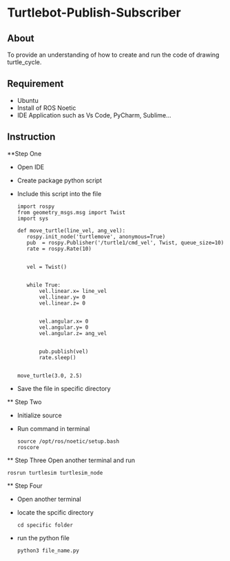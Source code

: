# Turtlebot-Publish-Subscriber
## About
To provide an understanding of how to create and run the code of drawing turtle_cycle.

## Requirement
- Ubuntu
- Install of ROS Noetic
- IDE Application such as Vs Code, PyCharm, Sublime…

## Instruction
**Step One
- Open IDE
- Create package python script 
- Include this script into the file
  
      import rospy
      from geometry_msgs.msg import Twist
      import sys
      
      def move_turtle(line_vel, ang_vel):
         rospy.init_node('turtlemove', anonymous=True)
         pub  = rospy.Publisher('/turtle1/cmd_vel', Twist, queue_size=10)
         rate = rospy.Rate(10)
      
      
         vel = Twist()
      
      
         while True:
             vel.linear.x= line_vel
             vel.linear.y= 0
             vel.linear.z= 0
      
      
             vel.angular.x= 0
             vel.angular.y= 0
             vel.angular.z= ang_vel
      
      
             pub.publish(vel)
             rate.sleep()
  
      
      move_turtle(3.0, 2.5)
  
- Save the file in specific directory

** Step Two
- Initialize source
- Run command in terminal

      source /opt/ros/noetic/setup.bash
      roscore
  
** Step Three
Open another terminal and run

    rosrun turtlesim turtlesim_node

** Step Four
- Open another terminal
- locate the spcific directory

      cd specific folder
  
- run the python file

      python3 file_name.py
    
  




